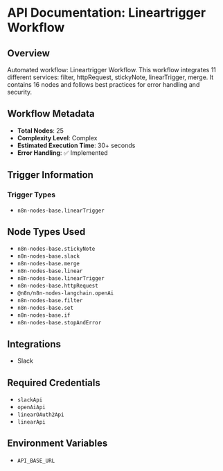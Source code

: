 # API Documentation: Lineartrigger Workflow

## Overview
Automated workflow: Lineartrigger Workflow. This workflow integrates 11 different services: filter, httpRequest, stickyNote, linearTrigger, merge. It contains 16 nodes and follows best practices for error handling and security.

## Workflow Metadata
- **Total Nodes**: 25
- **Complexity Level**: Complex
- **Estimated Execution Time**: 30+ seconds
- **Error Handling**: ✅ Implemented

## Trigger Information
### Trigger Types
- `n8n-nodes-base.linearTrigger`

## Node Types Used
- `n8n-nodes-base.stickyNote`
- `n8n-nodes-base.slack`
- `n8n-nodes-base.merge`
- `n8n-nodes-base.linear`
- `n8n-nodes-base.linearTrigger`
- `n8n-nodes-base.httpRequest`
- `@n8n/n8n-nodes-langchain.openAi`
- `n8n-nodes-base.filter`
- `n8n-nodes-base.set`
- `n8n-nodes-base.if`
- `n8n-nodes-base.stopAndError`

## Integrations
- Slack

## Required Credentials
- `slackApi`
- `openAiApi`
- `linearOAuth2Api`
- `linearApi`

## Environment Variables
- `API_BASE_URL`
